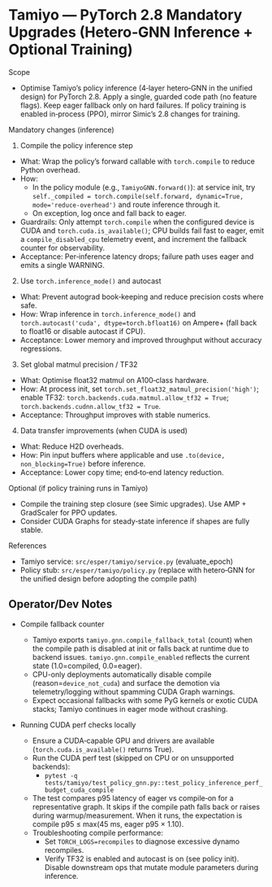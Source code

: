 # Tamiyo — PyTorch 2.8 Mandatory Upgrades (Hetero‑GNN Inference + Optional Training)

Scope
- Optimise Tamiyo’s policy inference (4‑layer hetero‑GNN in the unified design) for PyTorch 2.8. Apply a single, guarded code path (no feature flags). Keep eager fallback only on hard failures. If policy training is enabled in‑process (PPO), mirror Simic’s 2.8 changes for training.

Mandatory changes (inference)

1) Compile the policy inference step
- What: Wrap the policy’s forward callable with `torch.compile` to reduce Python overhead.
- How:
  - In the policy module (e.g., `TamiyoGNN.forward()`): at service init, try `self._compiled = torch.compile(self.forward, dynamic=True, mode='reduce-overhead')` and route inference through it.
  - On exception, log once and fall back to eager.
- Guardrails: Only attempt `torch.compile` when the configured device is CUDA and `torch.cuda.is_available()`; CPU builds fail fast to eager, emit a `compile_disabled_cpu` telemetry event, and increment the fallback counter for observability.
- Acceptance: Per‑inference latency drops; failure path uses eager and emits a single WARNING.

2) Use `torch.inference_mode()` and autocast
- What: Prevent autograd book‑keeping and reduce precision costs where safe.
- How: Wrap inference in `torch.inference_mode()` and `torch.autocast('cuda', dtype=torch.bfloat16)` on Ampere+ (fall back to float16 or disable autocast if CPU).
- Acceptance: Lower memory and improved throughput without accuracy regressions.

3) Set global matmul precision / TF32
- What: Optimise float32 matmul on A100‑class hardware.
- How: At process init, set `torch.set_float32_matmul_precision('high')`; enable TF32: `torch.backends.cuda.matmul.allow_tf32 = True`; `torch.backends.cudnn.allow_tf32 = True`.
- Acceptance: Throughput improves with stable numerics.

4) Data transfer improvements (when CUDA is used)
- What: Reduce H2D overheads.
- How: Pin input buffers where applicable and use `.to(device, non_blocking=True)` before inference.
- Acceptance: Lower copy time; end‑to‑end latency reduction.

Optional (if policy training runs in Tamiyo)
- Compile the training step closure (see Simic upgrades). Use AMP + GradScaler for PPO updates.
- Consider CUDA Graphs for steady‑state inference if shapes are fully stable.

References
- Tamiyo service: `src/esper/tamiyo/service.py` (evaluate_epoch)
- Policy stub: `src/esper/tamiyo/policy.py` (replace with hetero‑GNN for the unified design before adopting the compile path)

## Operator/Dev Notes

- Compile fallback counter
  - Tamiyo exports `tamiyo.gnn.compile_fallback_total` (count) when the compile path is disabled at init or falls back at runtime due to backend issues. `tamiyo.gnn.compile_enabled` reflects the current state (1.0=compiled, 0.0=eager).
  - CPU-only deployments automatically disable compile (reason=`device_not_cuda`) and surface the demotion via telemetry/logging without spamming CUDA Graph warnings.
  - Expect occasional fallbacks with some PyG kernels or exotic CUDA stacks; Tamiyo continues in eager mode without crashing.

- Running CUDA perf checks locally
  - Ensure a CUDA‑capable GPU and drivers are available (`torch.cuda.is_available()` returns True).
  - Run the CUDA perf test (skipped on CPU or on unsupported backends):
    - `pytest -q tests/tamiyo/test_policy_gnn.py::test_policy_inference_perf_budget_cuda_compile`
  - The test compares p95 latency of eager vs compile‑on for a representative graph. It skips if the compile path falls back or raises during warmup/measurement. When it runs, the expectation is compile p95 ≤ max(45 ms, eager p95 × 1.10).
  - Troubleshooting compile performance:
    - Set `TORCH_LOGS=recompiles` to diagnose excessive dynamo recompiles.
    - Verify TF32 is enabled and autocast is on (see policy init). Disable downstream ops that mutate module parameters during inference.
